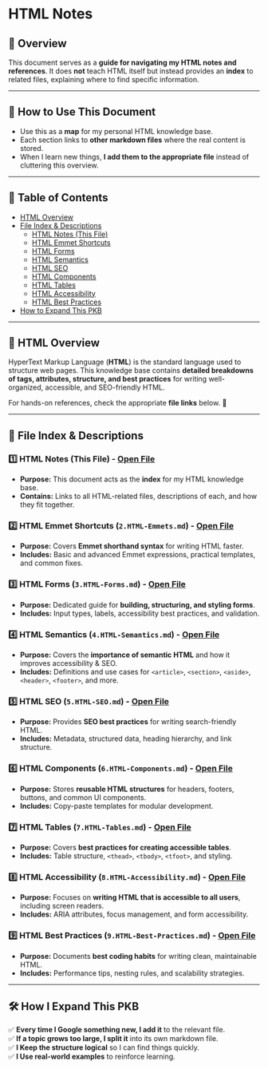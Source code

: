 # HTML Notes

## 📌 Overview

This document serves as a **guide for navigating my HTML notes and references**. It does **not** teach HTML itself but instead provides an **index** to related files, explaining where to find specific information.

---

## 📂 How to Use This Document

- Use this as a **map** for my personal HTML knowledge base.
- Each section links to **other markdown files** where the real content is stored.
- When I learn new things, **I add them to the appropriate file** instead of cluttering this overview.

---

## 📖 Table of Contents

- [HTML Overview](https://github.com/kyleweber-dev/devnotes/blob/main/notes/1.HTML/1.HTML-Notes.md#-html-overview)
- [File Index & Descriptions](https://github.com/kyleweber-dev/devnotes/blob/main/notes/1.HTML/1.HTML-Notes.md#-file-index--descriptions)
  - [HTML Notes (This File)](https://github.com/kyleweber-dev/devnotes/blob/main/notes/1.HTML/1.HTML-Notes.md#1%EF%B8%8F%E2%83%A3-html-notes-this-file---open-file)
  - [HTML Emmet Shortcuts](https://github.com/kyleweber-dev/devnotes/blob/main/notes/1.HTML/1.HTML-Notes.md#2%EF%B8%8F%E2%83%A3-html-emmet-shortcuts-2html-emmetsmd---open-file)
  - [HTML Forms](https://github.com/kyleweber-dev/devnotes/blob/main/notes/1.HTML/1.HTML-Notes.md#3%EF%B8%8F%E2%83%A3-html-forms-3html-formsmd---open-file)
  - [HTML Semantics](https://github.com/kyleweber-dev/devnotes/blob/main/notes/1.HTML/1.HTML-Notes.md#4%EF%B8%8F%E2%83%A3-html-semantics-4html-semanticsmd---open-file)
  - [HTML SEO](https://github.com/kyleweber-dev/devnotes/blob/main/notes/1.HTML/1.HTML-Notes.md#5%EF%B8%8F%E2%83%A3-html-seo-5html-seomd---open-file)
  - [HTML Components](https://github.com/kyleweber-dev/devnotes/blob/main/notes/1.HTML/1.HTML-Notes.md#6%EF%B8%8F%E2%83%A3-html-components-6html-componentsmd---open-file)
  - [HTML Tables](https://github.com/kyleweber-dev/devnotes/blob/main/notes/1.HTML/1.HTML-Notes.md#7%EF%B8%8F%E2%83%A3-html-tables-7html-tablesmd---open-file)
  - [HTML Accessibility](https://github.com/kyleweber-dev/devnotes/blob/main/notes/1.HTML/1.HTML-Notes.md#8%EF%B8%8F%E2%83%A3-html-accessibility-8html-accessibilitymd---open-file)
  - [HTML Best Practices](https://github.com/kyleweber-dev/devnotes/blob/main/notes/1.HTML/1.HTML-Notes.md#-html-best-practices-9html-best-practicesmd---open-file)
- [How to Expand This PKB](https://github.com/kyleweber-dev/devnotes/blob/main/notes/1.HTML/1.HTML-Notes.md#-how-to-expand-this-pkb)

---

## 📜 HTML Overview

HyperText Markup Language (**HTML**) is the standard language used to structure web pages. This knowledge base contains **detailed breakdowns of tags, attributes, structure, and best practices** for writing well-organized, accessible, and SEO-friendly HTML.

For hands-on references, check the appropriate **file links** below. 📂

---

## 📂 File Index & Descriptions

### **1️⃣ HTML Notes (This File)** - <a href="https://github.com/kyleweber-dev/devnotes/blob/main/notes/1.HTML/1.HTML-Notes.md" target="_blank">Open File</a>

- **Purpose:** This document acts as the **index** for my HTML knowledge base.
- **Contains:** Links to all HTML-related files, descriptions of each, and how they fit together.

### **2️⃣ HTML Emmet Shortcuts (`2.HTML-Emmets.md`)** - <a href="https://github.com/kyleweber-dev/devnotes/blob/main/notes/1.HTML/2.HTML-Emmets.md" target="_blank">Open File</a>

- **Purpose:** Covers **Emmet shorthand syntax** for writing HTML faster.
- **Includes:** Basic and advanced Emmet expressions, practical templates, and common fixes.

### **3️⃣ HTML Forms (`3.HTML-Forms.md`)** - <a href="https://github.com/kyleweber-dev/devnotes/blob/main/notes/1.HTML/3.HTML-Forms.md" target="_blank">Open File</a>

- **Purpose:** Dedicated guide for **building, structuring, and styling forms**.
- **Includes:** Input types, labels, accessibility best practices, and validation.

### **4️⃣ HTML Semantics (`4.HTML-Semantics.md`)** - <a href="https://github.com/kyleweber-dev/devnotes/blob/main/notes/1.HTML/4.HTML-Semantics.md" target="_blank">Open File</a>

- **Purpose:** Covers the **importance of semantic HTML** and how it improves accessibility & SEO.
- **Includes:** Definitions and use cases for `<article>`, `<section>`, `<aside>`, `<header>`, `<footer>`, and more.

### **5️⃣ HTML SEO (`5.HTML-SEO.md`)** - <a href="https://github.com/kyleweber-dev/devnotes/blob/main/notes/1.HTML/5.HTML-SEO.md" target="_blank">Open File</a>

- **Purpose:** Provides **SEO best practices** for writing search-friendly HTML.
- **Includes:** Metadata, structured data, heading hierarchy, and link structure.

### **6️⃣ HTML Components (`6.HTML-Components.md`)** - <a href="https://github.com/kyleweber-dev/devnotes/blob/main/notes/1.HTML/6.HTML-Components.md" target="_blank">Open File</a>

- **Purpose:** Stores **reusable HTML structures** for headers, footers, buttons, and common UI components.
- **Includes:** Copy-paste templates for modular development.

### **7️⃣ HTML Tables (`7.HTML-Tables.md`)** - <a href="https://github.com/kyleweber-dev/devnotes/blob/main/notes/1.HTML/7.HTML-Tables.md" target="_blank">Open File</a>

- **Purpose:** Covers **best practices for creating accessible tables**.
- **Includes:** Table structure, `<thead>`, `<tbody>`, `<tfoot>`, and styling.

### **8️⃣ HTML Accessibility (`8.HTML-Accessibility.md`)** - <a href="https://github.com/kyleweber-dev/devnotes/blob/main/notes/1.HTML/8.HTML-Accessibility.md" target="_blank">Open File</a>

- **Purpose:** Focuses on **writing HTML that is accessible to all users**, including screen readers.
- **Includes:** ARIA attributes, focus management, and form accessibility.

### **9️⃣ HTML Best Practices (`9.HTML-Best-Practices.md`)** - <a href="https://github.com/kyleweber-dev/devnotes/blob/main/notes/1.HTML/9.HTML-Best-Practices.md" target="_blank">Open File</a>

- **Purpose:** Documents **best coding habits** for writing clean, maintainable HTML.
- **Includes:** Performance tips, nesting rules, and scalability strategies.

---

## 🛠 How I Expand This PKB

✅ **Every time I Google something new, I add it** to the relevant file.  
✅ **If a topic grows too large, I split it** into its own markdown file.  
✅ **I Keep the structure logical** so I can find things quickly.  
✅ **I Use real-world examples** to reinforce learning.
